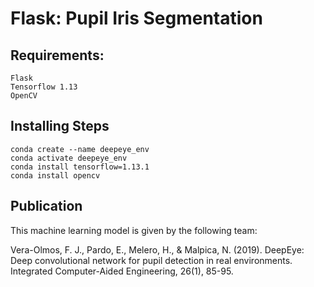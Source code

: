 # Flask: Pupil Iris Segmentation

## Requirements:
    Flask
    Tensorflow 1.13
    OpenCV

## Installing Steps

    conda create --name deepeye_env
    conda activate deepeye_env
    conda install tensorflow=1.13.1
    conda install opencv

## Publication

This machine learning model is given by the following team:

Vera-Olmos, F. J., Pardo, E., Melero, H., & Malpica, N. (2019). DeepEye: Deep convolutional network for pupil detection in real environments. Integrated Computer-Aided Engineering, 26(1), 85-95.
